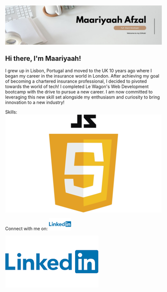 ![Banner](MaariyaahBanner2.jpg)

## Hi there, I'm Maariyaah!

I grew up in Lisbon, Portugal and moved to the UK 10 years ago where I  began my career in the insurance world in London. After achieving my goal of becoming a chartered insurance professional, I decided to pivoted towards the world of tech! I  completed Le Wagon's Web Development bootcamp with the drive to pursue a new career. I am now committed to leveraging this new skill set alongside my enthusiasm and curiosity to bring innovation to a new industry!

Skills:
![image](https://github.com/Maariyaah/Maariyaah/blob/main/JavaScript-Logo.png)

Connect with me on: 
[<img src='https://github.com/Maariyaah/Maariyaah/blob/main/linkedin.png' alt='linkedin' height='40'>](https://www.linkedin.com/in/https://www.linkedin.com/in/maariyaah-afzal//)  

![linkedin](https://github.com/Maariyaah/Maariyaah/blob/main/linkedin.png)




<!--
**Maariyaah/Maariyaah** is a ✨ _special_ ✨ repository because its `README.md` (this file) appears on your GitHub profile.

Here are some ideas to get you started:

- 🔭 I’m currently working on ...
- 🌱 I’m currently learning ...
- 👯 I’m looking to collaborate on ...
- 🤔 I’m looking for help with ...
- 💬 Ask me about ...
- 📫 How to reach me: ...
- 😄 Pronouns: ...
- ⚡ Fun fact: ...
-->
